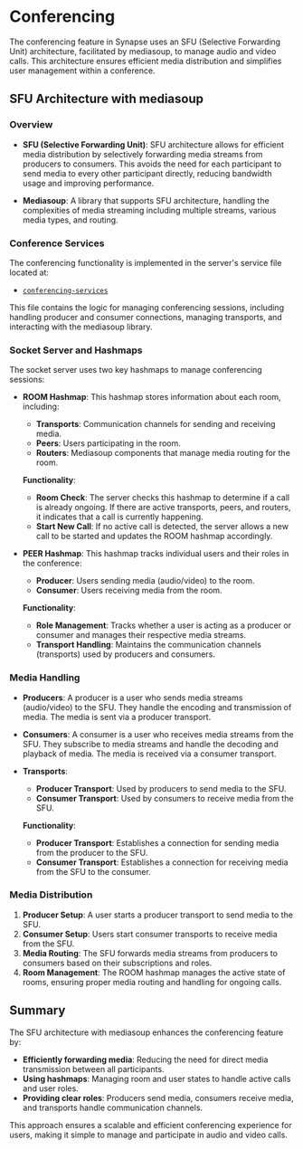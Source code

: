 # Conferencing

The conferencing feature in Synapse uses an SFU (Selective Forwarding Unit) architecture, facilitated by mediasoup, to manage audio and video calls. This architecture ensures efficient media distribution and simplifies user management within a conference.

## SFU Architecture with mediasoup

### Overview

- **SFU (Selective Forwarding Unit)**: SFU architecture allows for efficient media distribution by selectively forwarding media streams from producers to consumers. This avoids the need for each participant to send media to every other participant directly, reducing bandwidth usage and improving performance.

- **Mediasoup**: A library that supports SFU architecture, handling the complexities of media streaming including multiple streams, various media types, and routing.

### Conference Services

The conferencing functionality is implemented in the server's service file located at:

- [`conferencing-services`](../../server/src/core/services/conferencing-services)

This file contains the logic for managing conferencing sessions, including handling producer and consumer connections, managing transports, and interacting with the mediasoup library.


### Socket Server and Hashmaps

The socket server uses two key hashmaps to manage conferencing sessions:

- **ROOM Hashmap**: This hashmap stores information about each room, including:
  - **Transports**: Communication channels for sending and receiving media.
  - **Peers**: Users participating in the room.
  - **Routers**: Mediasoup components that manage media routing for the room.

  **Functionality**:
  - **Room Check**: The server checks this hashmap to determine if a call is already ongoing. If there are active transports, peers, and routers, it indicates that a call is currently happening.
  - **Start New Call**: If no active call is detected, the server allows a new call to be started and updates the ROOM hashmap accordingly.

- **PEER Hashmap**: This hashmap tracks individual users and their roles in the conference:
  - **Producer**: Users sending media (audio/video) to the room.
  - **Consumer**: Users receiving media from the room.

  **Functionality**:
  - **Role Management**: Tracks whether a user is acting as a producer or consumer and manages their respective media streams.
  - **Transport Handling**: Maintains the communication channels (transports) used by producers and consumers.

### Media Handling

- **Producers**: A producer is a user who sends media streams (audio/video) to the SFU. They handle the encoding and transmission of media. The media is sent via a producer transport.

- **Consumers**: A consumer is a user who receives media streams from the SFU. They subscribe to media streams and handle the decoding and playback of media. The media is received via a consumer transport.

- **Transports**:
  - **Producer Transport**: Used by producers to send media to the SFU.
  - **Consumer Transport**: Used by consumers to receive media from the SFU.

  **Functionality**:
  - **Producer Transport**: Establishes a connection for sending media from the producer to the SFU.
  - **Consumer Transport**: Establishes a connection for receiving media from the SFU to the consumer.

### Media Distribution

1. **Producer Setup**: A user starts a producer transport to send media to the SFU.
2. **Consumer Setup**: Users start consumer transports to receive media from the SFU.
3. **Media Routing**: The SFU forwards media streams from producers to consumers based on their subscriptions and roles.
4. **Room Management**: The ROOM hashmap manages the active state of rooms, ensuring proper media routing and handling for ongoing calls.


## Summary

The SFU architecture with mediasoup enhances the conferencing feature by:
- **Efficiently forwarding media**: Reducing the need for direct media transmission between all participants.
- **Using hashmaps**: Managing room and user states to handle active calls and user roles.
- **Providing clear roles**: Producers send media, consumers receive media, and transports handle communication channels.

This approach ensures a scalable and efficient conferencing experience for users, making it simple to manage and participate in audio and video calls.
